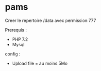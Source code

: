 # pams
Creer le repertoire /data avec permission 777

Prerequis :
- PHP 7.2
- Mysql

config :
- Upload file = au moins 5Mo